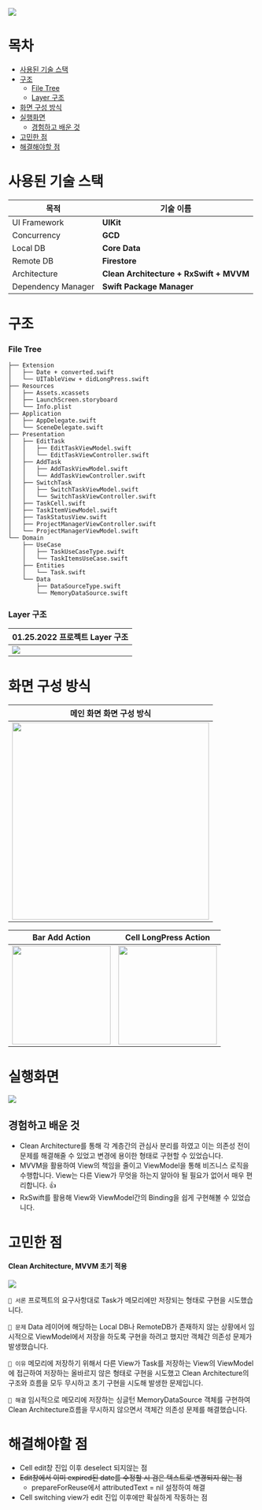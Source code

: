 ![](https://i.imgur.com/aV9BOnU.png)
 
# 목차


- [사용된 기술 스택](#---------)
- [구조](#구조)
    + [File Tree](#File-Tree)
    + [Layer 구조](#Layer-구조)
- [화면 구성 방식](#화면-구성-방식)
- [실행화면](#실행화면)
  * [경험하고 배운 것](#경험하고-배운-것)
- [고민한 점](#고민한-점)
- [해결해야할 점](#해결해야할-점)


# 사용된 기술 스택

|             목적     | 기술 이름 |
|--------------------	|---------------------------	|
| UI Framework       	| **UIKit**                 	|
| Concurrency        	| **GCD**                   	|
| Local DB           	| **Core Data**             	|
| Remote DB          	| **Firestore**             	|
| Architecture       	| **Clean Architecture + RxSwift + MVVM**        	|
| Dependency Manager 	| **Swift Package Manager** 	|

# 구조
### File Tree

```ProjectManager
├── Extension
│   ├── Date + converted.swift
│   └── UITableView + didLongPress.swift
├── Resources
│   ├── Assets.xcassets
│   ├── LaunchScreen.storyboard
│   └── Info.plist
├── Application
│   ├── AppDelegate.swift
│   └── SceneDelegate.swift
├── Presentation
│   ├── EditTask
│   │   ├── EditTaskViewModel.swift
│   │   └── EditTaskViewController.swift
│   ├── AddTask
│   │   ├── AddTaskViewModel.swift
│   │   └── AddTaskViewController.swift
│   ├── SwitchTask
│   │   ├── SwitchTaskViewModel.swift
│   │   └── SwitchTaskViewController.swift
│   ├── TaskCell.swift
│   ├── TaskItemViewModel.swift
│   ├── TaskStatusView.swift
│   ├── ProjectManagerViewController.swift
│   └── ProjectManagerViewModel.swift
└── Domain
    ├── UseCase
    │   ├── TaskUseCaseType.swift
    │   └── TaskItemsUseCase.swift
    ├── Entities
    │   └── Task.swift
    └── Data
        ├── DataSourceType.swift
        └── MemoryDataSource.swift
```

### Layer 구조
<!-- <img src="https://i.imgur.com/cZL4Pip.png"/> -->

| 01.25.2022 프로젝트 Layer 구조 |
| -------- |
| <img src="https://i.imgur.com/Q8msGcZ.png)"/>    |


# 화면 구성 방식

| 메인 화면 화면 구성 방식 |
| -------- |
| <img src="https://i.imgur.com/cxkRVbP.png" width="400px"/>    |


| Bar Add Action | Cell LongPress Action |
| -------- | -------- |
| <img src="https://i.imgur.com/en4uABJ.png" width="200px"/>    | <img src="https://i.imgur.com/l9Qlbk3.png" width="200px"/>    |


# 실행화면
![](https://i.imgur.com/88HN9g7.gif)

## 경험하고 배운 것
- Clean Architecture를 통해 각 계층간의 관심사 분리를 하였고 이는 의존성 전이 문제를 해결해줄 수 있었고 변경에 용이한 형태로 구현할 수 있었습니다.
- MVVM을 활용하여 View의 책임을 줄이고 ViewModel을 통해 비즈니스 로직을 수행합니다. View는 다른 View가 무엇을 하는지 알아야 될 필요가 없어서 매우 편리합니다. 👍
- RxSwift를 활용해 View와 ViewModel간의 Binding을 쉽게 구현해볼 수 있었습니다.

# 고민한 점

#### Clean Architecture, MVVM 초기 적용

![](https://i.imgur.com/rKgLGT7.png) 

`🥪 서론` 프로젝트의 요구사항대로 Task가 메모리에만 저장되는 형태로 구현을 시도했습니다.

`🥪 문제` Data 레이어에 해당하는 Local DB나 RemoteDB가 존재하지 않는 상황에서 
임시적으로 ViewModel에서 저장을 하도록 구현을 하려고 했지만 객체간 의존성 문제가 발생했습니다. 

`🥪 이유` 메모리에 저장하기 위해서 다른 View가 Task를 저장하는 View의 ViewModel에 접근하여 저장하는 올바르지 않은 형태로 구현을 시도했고 Clean Architecture의 구조와 흐름을 모두 무시하고 초기 구현을 시도해 발생한 문제입니다.

`🥪 해결` 임시적으로 메모리에 저장하는 싱글턴 MemoryDataSource 객체를 구현하여 Clean Architecture흐름을 무시하지 않으면서 객체간 의존성 문제를 해결했습니다.


# 해결해야할 점
- Cell edit창 진입 이후 deselect 되지않는 점
- ~~Edit창에서 이미 expired된 date를 수정할 시 검은 텍스트로 변경되지 않는 점~~
    - prepareForReuse에서 attributedText = nil 설정하여 해결
- Cell switching view가 edit 진입 이후에만 확실하게 작동하는 점 
